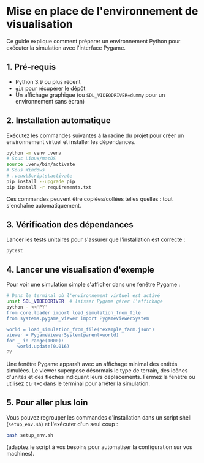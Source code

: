 # Mise en place de l'environnement de visualisation

Ce guide explique comment préparer un environnement Python pour exécuter la simulation avec l'interface Pygame.

## 1. Pré-requis

- Python 3.9 ou plus récent
- `git` pour récupérer le dépôt
- Un affichage graphique (ou `SDL_VIDEODRIVER=dummy` pour un environnement sans écran)

## 2. Installation automatique

Exécutez les commandes suivantes à la racine du projet pour créer un environnement virtuel et installer les dépendances.

```bash
python -m venv .venv
# Sous Linux/macOS
source .venv/bin/activate
# Sous Windows
# .venv\Scripts\activate
pip install --upgrade pip
pip install -r requirements.txt
```

Ces commandes peuvent être copiées/collées telles quelles : tout s'enchaîne automatiquement.

## 3. Vérification des dépendances

Lancer les tests unitaires pour s'assurer que l'installation est correcte :

```bash
pytest
```

## 4. Lancer une visualisation d'exemple

Pour voir une simulation simple s'afficher dans une fenêtre Pygame :

```bash
# Dans le terminal où l'environnement virtuel est activé
unset SDL_VIDEODRIVER  # laisser Pygame gérer l'affichage
python - <<'PY'
from core.loader import load_simulation_from_file
from systems.pygame_viewer import PygameViewerSystem

world = load_simulation_from_file("example_farm.json")
viewer = PygameViewerSystem(parent=world)
for _ in range(1000):
    world.update(0.016)
PY
```

Une fenêtre Pygame apparaît avec un affichage minimal des entités simulées. Le viewer superpose désormais le type de terrain, des icônes d'unités et des flèches indiquant leurs déplacements. Fermez la fenêtre ou utilisez `Ctrl+C` dans le terminal pour arrêter la simulation.

## 5. Pour aller plus loin

Vous pouvez regrouper les commandes d'installation dans un script shell (`setup_env.sh`) et l'exécuter d'un seul coup :

```bash
bash setup_env.sh
```

(adaptez le script à vos besoins pour automatiser la configuration sur vos machines).
